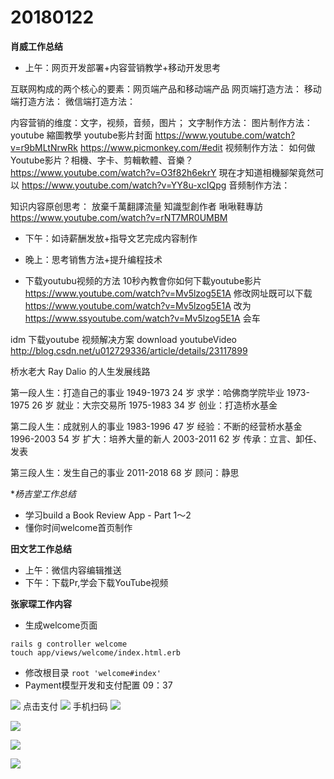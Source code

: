 # 20180122

**肖威工作总结**
- 上午：网页开发部署+内容营销教学+移动开发思考

互联网构成的两个核心的要素：网页端产品和移动端产品
网页端打造方法：
移动端打造方法：
微信端打造方法：

内容营销的维度：文字，视频，音频，图片；
文字制作方法：
图片制作方法：
youtube 縮圖教學 youtube影片封面
https://www.youtube.com/watch?v=r9bMLtNrwRk
https://www.picmonkey.com/#edit
视频制作方法：
如何做Youtube影片？相機、字卡、剪輯軟體、音樂？
https://www.youtube.com/watch?v=O3f82h6ekrY
現在才知道相機腳架竟然可以
https://www.youtube.com/watch?v=YY8u-xcIQpg
音频制作方法：

知识内容原创思考：
放棄千萬翻譯流量 知識型創作者 啾啾鞋專訪
https://www.youtube.com/watch?v=rNT7MR0UMBM

- 下午：如诗薪酬发放+指导文艺完成内容制作
- 晚上：思考销售方法+提升编程技术


- 下载youtubu视频的方法
10秒內教會你如何下載youtube影片
https://www.youtube.com/watch?v=Mv5lzog5E1A
修改网址既可以下载
https://www.youtube.com/watch?v=Mv5lzog5E1A
改为
https://www.ssyoutube.com/watch?v=Mv5lzog5E1A
会车

idm 下载youtube 视频解决方案 download youtubeVideo
http://blog.csdn.net/u012729336/article/details/23117899


桥水老大 Ray Dalio 的人生发展线路

第一段人生：打造自己的事业
1949-1973 24 岁 求学：哈佛商学院毕业
1973-1975 26 岁 就业：大宗交易所
1975-1983 34 岁 创业：打造桥水基金

第二段人生：成就别人的事业
1983-1996 47 岁 经验：不断的经营桥水基金
1996-2003 54 岁 扩大：培养大量的新人
2003-2011 62 岁 传承：立言、卸任、发表

第三段人生：发生自己的事业
2011-2018 68 岁 顾问：静思

**杨吉堂工作总结*
- 学习build a Book Review App - Part 1～2
- 懂你时间welcome首页制作

**田文艺工作总结**
 - 上午：微信内容编辑推送
 - 下午：下载Pr,学会下载YouTube视频

**张家琛工作内容**
- 生成welcome页面  
```
rails g controller welcome
touch app/views/welcome/index.html.erb
```
- 修改根目录 `root 'welcome#index'`
- Payment模型开发和支付配置 09：37



![](https://ws3.sinaimg.cn/large/006tKfTcly1fnpd3gjo49j30wh0dpq5j.jpg)
点击支付
![](https://ws1.sinaimg.cn/large/006tKfTcly1fnpd405uu7j30t90i60xe.jpg)
手机扫码
![](https://ws3.sinaimg.cn/large/006tKfTcly1fnpd49w4s6j30sg0iw79c.jpg)

![](https://ws1.sinaimg.cn/large/006tKfTcly1fnpd4hp0wdj30u50hy41m.jpg)

![](https://ws4.sinaimg.cn/large/006tKfTcly1fnpd4pwe1tj30us0fudj5.jpg)

![](https://ws2.sinaimg.cn/large/006tKfTcly1fnpd4wve5ij30xf0fp76i.jpg)
